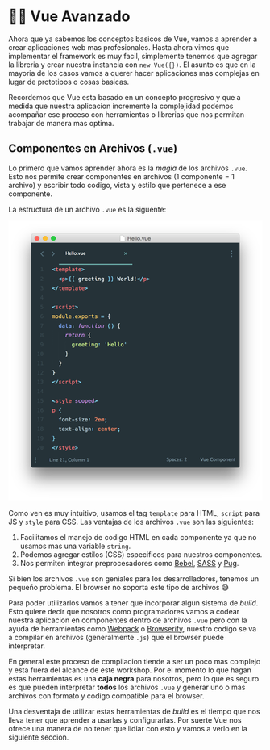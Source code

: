 # 👨‍🎓 Vue Avanzado

Ahora que ya sabemos los conceptos basicos de Vue, vamos a aprender a crear aplicaciones web mas profesionales. Hasta ahora vimos que implementar el framework es muy facil, simplemente tenemos que agregar la libreria y crear nuestra instancia con `new Vue({})`. El asunto es que en la mayoria de los casos vamos a querer hacer aplicaciones mas complejas en lugar de prototipos o cosas basicas.

Recordemos que Vue esta basado en un concepto progresivo y que a medida que nuestra aplicacion incremente la complejidad podemos acompañar ese proceso con herramientas o librerias que nos permitan trabajar de manera mas optima.


## Componentes en Archivos (`.vue`)

Lo primero que vamos aprender ahora es la *magia* de los archivos `.vue`. Esto nos permite crear componentes en archivos (1 componente = 1 archivo) y escribir todo codigo, vista y estilo que pertenece a ese componente.

La estructura de un archivo `.vue` es la siguente:

![vue-file](../img/sfc.png)

Como ven es muy intuitivo, usamos el tag `template` para HTML, `script` para JS y `style` para CSS.
Las ventajas de los archivos `.vue` son las siguientes:

1. Facilitamos el manejo de codigo HTML en cada componente ya que no usamos mas una variable `string`.
2. Podemos agregar estilos (CSS) especificos para nuestros componentes.
3. Nos permiten integrar preprocesadores como [Bebel](), [SASS]() y [Pug]().

Si bien los archivos `.vue` son geniales para los desarrolladores, tenemos un pequeño problema. El browser no soporta este tipo de archivos 😅

Para poder utilizarlos vamos a tener que incorporar algun sistema de *build*. Esto quiere decir que nosotros como programadores vamos a codear nuestra aplicacion en componentes dentro de archivos `.vue` pero con la ayuda de herramientas como [Webpack]() o [Browserify](), nuestro codigo se va a compilar en archivos (generalmente `.js`) que el browser puede interpretar.

En general este proceso de compilacion tiende a ser un poco mas complejo y esta fuera del alcance de este workshop. Por el momento lo que hagan estas herramientas es una **caja negra** para nosotros, pero lo que es seguro es que pueden interpretar **todos** los archivos `.vue` y generar uno o mas archivos con formato y codigo compatible para el browser.

Una desventaja de utilizar estas herramientas de *build* es el tiempo que nos lleva tener que aprender a usarlas y configurarlas. Por suerte Vue nos ofrece una manera de no tener que lidiar con esto y vamos a verlo en la siguiente seccion.
